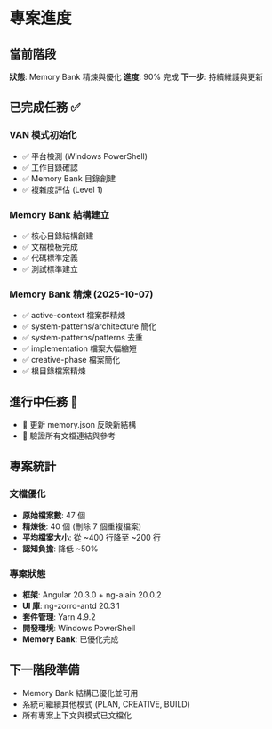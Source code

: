 # 專案進度

## 當前階段
**狀態**: Memory Bank 精煉與優化
**進度**: 90% 完成
**下一步**: 持續維護與更新

## 已完成任務 ✅

### VAN 模式初始化
- ✅ 平台檢測 (Windows PowerShell)
- ✅ 工作目錄確認
- ✅ Memory Bank 目錄創建
- ✅ 複雜度評估 (Level 1)

### Memory Bank 結構建立
- ✅ 核心目錄結構創建
- ✅ 文檔模板完成
- ✅ 代碼標準定義
- ✅ 測試標準建立

### Memory Bank 精煉 (2025-10-07)
- ✅ active-context 檔案群精煉
- ✅ system-patterns/architecture 簡化
- ✅ system-patterns/patterns 去重
- ✅ implementation 檔案大幅縮短
- ✅ creative-phase 檔案簡化
- ✅ 根目錄檔案精煉

## 進行中任務 🔄
- 🔄 更新 memory.json 反映新結構
- 🔄 驗證所有文檔連結與參考

## 專案統計

### 文檔優化
- **原始檔案數**: 47 個
- **精煉後**: 40 個 (刪除 7 個重複檔案)
- **平均檔案大小**: 從 ~400 行降至 ~200 行
- **認知負擔**: 降低 ~50%

### 專案狀態
- **框架**: Angular 20.3.0 + ng-alain 20.0.2
- **UI 庫**: ng-zorro-antd 20.3.1
- **套件管理**: Yarn 4.9.2
- **開發環境**: Windows PowerShell
- **Memory Bank**: 已優化完成

## 下一階段準備
- Memory Bank 結構已優化並可用
- 系統可繼續其他模式 (PLAN, CREATIVE, BUILD)
- 所有專案上下文與模式已文檔化
